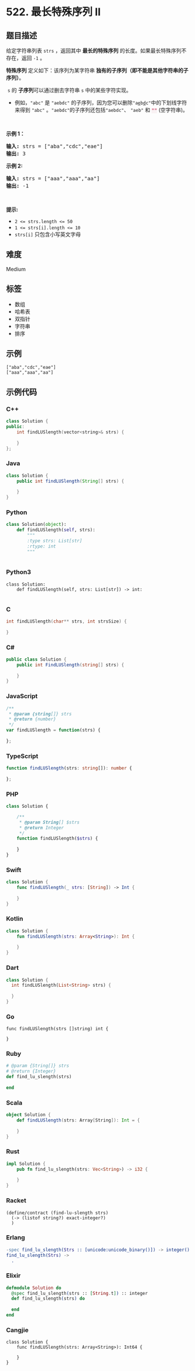 # 522. 最长特殊序列 II

## 题目描述

<p>给定字符串列表&nbsp;<code>strs</code> ，返回其中 <strong>最长的特殊序列</strong>&nbsp;的长度。如果最长特殊序列不存在，返回 <code>-1</code> 。</p>

<p><strong>特殊序列</strong> 定义如下：该序列为某字符串 <strong>独有的子序列（即不能是其他字符串的子序列）</strong>。</p>

<p>&nbsp;<code>s</code>&nbsp;的&nbsp;<strong>子序列</strong>可以通过删去字符串&nbsp;<code>s</code>&nbsp;中的某些字符实现。</p>

<ul>
	<li>例如，<code>"abc"</code>&nbsp;是 <code>"aebdc"</code>&nbsp;的子序列，因为您可以删除<code>"a<u>e</u>b<u>d</u>c"</code>中的下划线字符来得到 <code>"abc"</code>&nbsp;。<code>"aebdc"</code>的子序列还包括<code>"aebdc"</code>、 <code>"aeb"</code>&nbsp;和 <font color="#c7254e" face="Menlo, Monaco, Consolas, Courier New, monospace"><span style="font-size: 12.6px; background-color: rgb(249, 242, 244);">""</span></font>&nbsp;(空字符串)。</li>
</ul>

<p>&nbsp;</p>

<p><strong>示例 1：</strong></p>

<pre>
<strong>输入:</strong> strs = ["aba","cdc","eae"]
<strong>输出:</strong> 3
</pre>

<p><strong>示例 2:</strong></p>

<pre>
<strong>输入:</strong> strs = ["aaa","aaa","aa"]
<strong>输出:</strong> -1
</pre>

<p>&nbsp;</p>

<p><strong>提示:</strong></p>

<ul>
	<li><code>2 &lt;= strs.length &lt;= 50</code></li>
	<li><code>1 &lt;= strs[i].length &lt;= 10</code></li>
	<li><code>strs[i]</code>&nbsp;只包含小写英文字母</li>
</ul>


## 难度

Medium

## 标签

- 数组
- 哈希表
- 双指针
- 字符串
- 排序

## 示例

```
["aba","cdc","eae"]
["aaa","aaa","aa"]
```

## 示例代码

### C++

```cpp
class Solution {
public:
    int findLUSlength(vector<string>& strs) {
        
    }
};
```

### Java

```java
class Solution {
    public int findLUSlength(String[] strs) {
        
    }
}
```

### Python

```python
class Solution(object):
    def findLUSlength(self, strs):
        """
        :type strs: List[str]
        :rtype: int
        """
        
```

### Python3

```python3
class Solution:
    def findLUSlength(self, strs: List[str]) -> int:
        
```

### C

```c
int findLUSlength(char** strs, int strsSize) {
    
}
```

### C#

```csharp
public class Solution {
    public int FindLUSlength(string[] strs) {
        
    }
}
```

### JavaScript

```javascript
/**
 * @param {string[]} strs
 * @return {number}
 */
var findLUSlength = function(strs) {
    
};
```

### TypeScript

```typescript
function findLUSlength(strs: string[]): number {
    
};
```

### PHP

```php
class Solution {

    /**
     * @param String[] $strs
     * @return Integer
     */
    function findLUSlength($strs) {
        
    }
}
```

### Swift

```swift
class Solution {
    func findLUSlength(_ strs: [String]) -> Int {
        
    }
}
```

### Kotlin

```kotlin
class Solution {
    fun findLUSlength(strs: Array<String>): Int {
        
    }
}
```

### Dart

```dart
class Solution {
  int findLUSlength(List<String> strs) {
    
  }
}
```

### Go

```golang
func findLUSlength(strs []string) int {
    
}
```

### Ruby

```ruby
# @param {String[]} strs
# @return {Integer}
def find_lu_slength(strs)
    
end
```

### Scala

```scala
object Solution {
    def findLUSlength(strs: Array[String]): Int = {
        
    }
}
```

### Rust

```rust
impl Solution {
    pub fn find_lu_slength(strs: Vec<String>) -> i32 {
        
    }
}
```

### Racket

```racket
(define/contract (find-lu-slength strs)
  (-> (listof string?) exact-integer?)
  )
```

### Erlang

```erlang
-spec find_lu_slength(Strs :: [unicode:unicode_binary()]) -> integer().
find_lu_slength(Strs) ->
  .
```

### Elixir

```elixir
defmodule Solution do
  @spec find_lu_slength(strs :: [String.t]) :: integer
  def find_lu_slength(strs) do
    
  end
end
```

### Cangjie

```cangjie
class Solution {
    func findLUSlength(strs: Array<String>): Int64 {

    }
}
```


